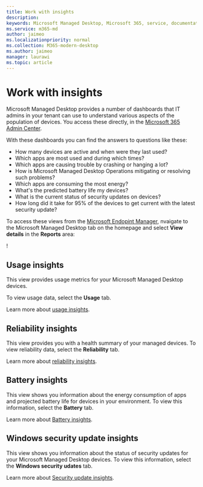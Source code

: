 ```yaml
---
title: Work with insights
description:  
keywords: Microsoft Managed Desktop, Microsoft 365, service, documentation
ms.service: m365-md
author: jaimeo
ms.localizationpriority: normal
ms.collection: M365-modern-desktop
ms.author: jaimeo
manager: laurawi
ms.topic: article
---
```


# Work with insights

Microsoft Managed Desktop provides a number of dashboards that IT admins in your tenant can use to understand various aspects of the population of devices. You access these directly, in the [Microsoft 365 Admin Center](https://admin.microsoft.com/adminportal/home?previewoff=false#/microsoftmanageddesktop).

With these dashboards you can find the answers to questions like these:

- How many devices are active and when were they last used?
- Which apps are most used and during which times?
- Which apps are causing trouble by crashing or hanging a lot?
- How is Microsoft Managed Desktop Operations mitigating or resolving such problems?
- Which apps are consuming the most energy?
- What's the predicted battery life my devices?
- What is the current status of security updates on devices?
- How long did it take for 95% of the devices to get current with the latest security update?

To access these views from the [Microsoft Endopint Manager](https://endpoint.microsoft.com/), nvaigate to the Microsoft Managed Desktop tab on the homepage and select **View details** in the **Reports** area:

<!--Update picture to show in MEM [Admin center with Reports area in the upper right including the device reports card and the "view details" link.](../../media/insights_overview.png)-->!


## Usage insights
This view provides usage metrics for your Microsoft Managed Desktop devices. 

To view usage data, select the **Usage** tab.

Learn more about [usage insights](usage-insights.md).

## Reliability insights
This view provides you with a health summary of your managed devices. To view reliability data, select the **Reliability** tab.

Learn more about [reliability insights](reliability-insights.md).

## Battery insights
This view shows you information about the energy consumption of apps and projected battery life for devices in your environment. To view this information, select the **Battery** tab.

Learn more about [Battery insights](battery-insights.md).

## Windows security update insights

This view shows you information about the status of security updates for your Microsoft Managed Desktop devices. To view this information, select the **Windows security udates** tab.

Learn more about [Security update insights](security-update-insights.md).
